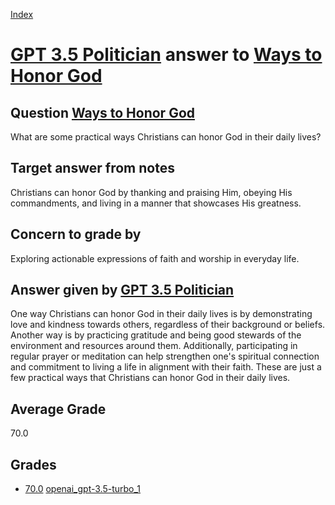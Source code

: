 
[Index](../../../index.md)
# [GPT 3.5 Politician](../../answering_models/GPT_3.5_Politician.md) answer to [Ways to Honor God](../../questions/Ways_to_Honor_God.md)

## Question [Ways to Honor God](../../questions/Ways_to_Honor_God.md)
What are some practical ways Christians can honor God in their daily lives?

## Target answer from notes
Christians can honor God by thanking and praising Him, obeying His commandments, and living in a manner that showcases His greatness.

## Concern to grade by
Exploring actionable expressions of faith and worship in everyday life.

## Answer given by [GPT 3.5 Politician](../../answering_models/GPT_3.5_Politician.md)
One way Christians can honor God in their daily lives is by demonstrating love and kindness towards others, regardless of their background or beliefs. Another way is by practicing gratitude and being good stewards of the environment and resources around them. Additionally, participating in regular prayer or meditation can help strengthen one's spiritual connection and commitment to living a life in alignment with their faith. These are just a few practical ways that Christians can honor God in their daily lives.

## Average Grade
70.0

## Grades
 * [70.0](./Ways_to_Honor_God_grades/openai_gpt-3.5-turbo_1.md) [openai_gpt-3.5-turbo_1](../../grading_models/openai_gpt-3.5-turbo_1.md)
